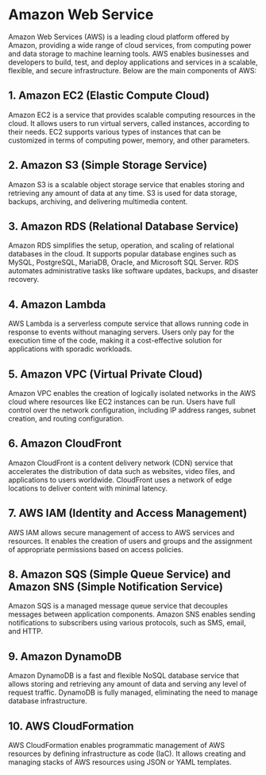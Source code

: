 # Amazon Web Service

Amazon Web Services (AWS) is a leading cloud platform offered by Amazon, providing a wide range of cloud services, from computing power and data storage to machine learning tools. AWS enables businesses and developers to build, test, and deploy applications and services in a scalable, flexible, and secure infrastructure. Below are the main components of AWS:

## 1. Amazon EC2 (Elastic Compute Cloud)
Amazon EC2 is a service that provides scalable computing resources in the cloud. It allows users to run virtual servers, called instances, according to their needs. EC2 supports various types of instances that can be customized in terms of computing power, memory, and other parameters.

## 2. Amazon S3 (Simple Storage Service)
Amazon S3 is a scalable object storage service that enables storing and retrieving any amount of data at any time. S3 is used for data storage, backups, archiving, and delivering multimedia content.

## 3. Amazon RDS (Relational Database Service)
Amazon RDS simplifies the setup, operation, and scaling of relational databases in the cloud. It supports popular database engines such as MySQL, PostgreSQL, MariaDB, Oracle, and Microsoft SQL Server. RDS automates administrative tasks like software updates, backups, and disaster recovery.

## 4. Amazon Lambda
AWS Lambda is a serverless compute service that allows running code in response to events without managing servers. Users only pay for the execution time of the code, making it a cost-effective solution for applications with sporadic workloads.

## 5. Amazon VPC (Virtual Private Cloud)
Amazon VPC enables the creation of logically isolated networks in the AWS cloud where resources like EC2 instances can be run. Users have full control over the network configuration, including IP address ranges, subnet creation, and routing configuration.

## 6. Amazon CloudFront
Amazon CloudFront is a content delivery network (CDN) service that accelerates the distribution of data such as websites, video files, and applications to users worldwide. CloudFront uses a network of edge locations to deliver content with minimal latency.

## 7. AWS IAM (Identity and Access Management)
AWS IAM allows secure management of access to AWS services and resources. It enables the creation of users and groups and the assignment of appropriate permissions based on access policies.

## 8. Amazon SQS (Simple Queue Service) and Amazon SNS (Simple Notification Service)
Amazon SQS is a managed message queue service that decouples messages between application components. Amazon SNS enables sending notifications to subscribers using various protocols, such as SMS, email, and HTTP.

## 9. Amazon DynamoDB
Amazon DynamoDB is a fast and flexible NoSQL database service that allows storing and retrieving any amount of data and serving any level of request traffic. DynamoDB is fully managed, eliminating the need to manage database infrastructure.

## 10. AWS CloudFormation
AWS CloudFormation enables programmatic management of AWS resources by defining infrastructure as code (IaC). It allows creating and managing stacks of AWS resources using JSON or YAML templates.
